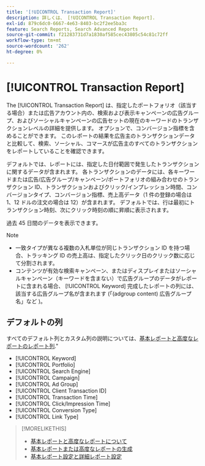 ```yaml
---
title: '[!UICONTROL Transaction Report]'
description: 詳しくは、 [!UICONTROL Transaction Report].
exl-id: 879c6dc0-6667-4e63-8403-bc2f2ee5ba3c
feature: Search Reports, Search Advanced Reports
source-git-commit: f21283731d7a1830af585cec43805c54c81c72ff
workflow-type: tm+mt
source-wordcount: '262'
ht-degree: 0%

---
```


# [!UICONTROL Transaction Report]

The [!UICONTROL Transaction Report] は、指定したポートフォリオ（該当する場合）または広告アカウント内の、検索および表示キャンペーンの広告グループ、およびソーシャルキャンペーンの広告セットの現在のキーワードのトランザクションレベルの詳細を提供します。 オプションで、コンバージョン指標を含めることができます。 このレポートの結果を広告主のトランザクションデータと比較して、検索、ソーシャル、コマースが広告主のすべてのトランザクションをレポートしていることを確認できます。

デフォルトでは、レポートには、指定した日付範囲で発生したトランザクションに関するデータが含まれます。 各トランザクションのデータには、各キーワードまたは広告/広告グループ/キャンペーン/ポートフォリオの組み合わせのトランザクション ID、トランザクションおよびクリック/インプレッション時間、コンバージョンタイプ、コンバージョン指標、売上高データ（1 件の登録の場合は 1、12 ドルの注文の場合は 12）が含まれます。 デフォルトでは、行は最初にトランザクション時刻、次にクリック時刻の順に昇順に表示されます。

過去 45 日間のデータを表示できます。

>[!NOTE]
>
>* 一致タイプが異なる複数の入札単位が同じトランザクション ID を持つ場合、トラッキング ID の売上高は、指定したクリック日のクリック数に応じて分割されます。
>* コンテンツが有効な検索キャンペーン、またはディスプレイまたはソーシャルキャンペーン（キーワードを含まない）で広告グループのデータがレポートに含まれる場合、 [!UICONTROL Keyword] 完成したレポートの列には、該当する広告グループ名が含まれます (「(adgroup content) 広告グループ名」など )。

## デフォルトの列

すべてのデフォルト列とカスタム列の説明については、[基本レポートと高度なレポートのレポート列](basic-advanced-report-columns.md).&quot;

* [!UICONTROL Keyword]
* [!UICONTROL Portfolio]
* [!UICONTROL Search Engine]
* [!UICONTROL Campaign]
* [!UICONTROL Ad Group]
* [!UICONTROL Client Transaction ID]
* [!UICONTROL Transaction Time]
* [!UICONTROL Click/Impression Time]
* [!UICONTROL Conversion Type]
* [!UICONTROL Link Type]

>[!MORELIKETHIS]
>
>* [基本レポートと高度なレポートについて](basic-advanced-report-about.md)
>* [基本レポートまたは高度なレポートの生成](basic-advanced-report-generate.md)
>* [基本レポート設定と詳細レポート設定](basic-advanced-report-settings.md)
